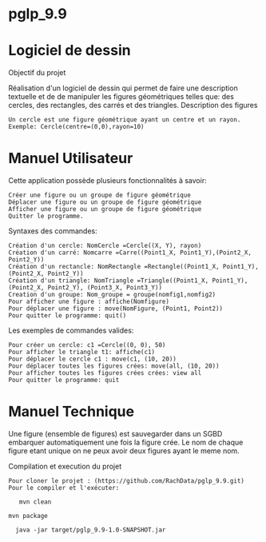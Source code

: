 # pglp_9.9
# Logiciel de dessin
Objectif du projet

Réalisation d'un logiciel de dessin qui permet de faire une description textuelle et de de manipuler les figures géométriques telles que: des cercles, des rectangles, des carrés et des triangles.
Description des figures

    Un cercle est une figure géométrique ayant un centre et un rayon. Exemple: Cercle(centre=(0,0),rayon=10)

# Manuel Utilisateur

Cette application possède plusieurs fonctionnalités à savoir:

    Créer une figure ou un groupe de figure géométrique
    Déplacer une figure ou un groupe de figure géométrique
    Afficher une figure ou un groupe de figure géométrique
    Quitter le programme.

Syntaxes des commandes:

    Création d'un cercle: NomCercle =Cercle((X, Y), rayon)
    Création d'un carré: Nomcarre =Carre((Point1_X, Point1_Y),(Point2_X, Point2_Y))
    Création d'un rectancle: NomRectangle =Rectangle((Point1_X, Point1_Y), (Point2_X, Point2_Y))
    Création d'un triangle: NomTriangle =Triangle((Point1_X, Point1_Y), (Point2_X, Point2_Y), (Point3_X, Point3_Y))
    Creation d'un groupe: Nom_groupe = groupe(nomfig1,nomfig2)
    Pour afficher une figure : affiche(Nomfigure)
    Pour déplacer une figure : move(NomFigure, (Point1, Point2))
    Pour quitter le programme: quit()

Les exemples de commandes valides:

    Pour créer un cercle: c1 =Cercle((0, 0), 50)
    Pour afficher le triangle t1: affiche(c1)
    Pour déplacer le cercle c1 : move(c1, (10, 20))
    Pour déplacer toutes les figures crées: move(all, (10, 20))
    Pour afficher toutes les figures crées crées: view all
    Pour quitter le programme: quit
    
# Manuel Technique

Une figure (ensemble de figures) est sauvegarder dans un SGBD embarquer automatiquement une fois la figure crée. Le nom de 
chaque figure etant unique on ne peux avoir deux figures ayant le meme nom.

Compilation et execution du projet

    Pour cloner le projet : (https://github.com/RachData/pglp_9.9.git)
    Pour le compiler et l'exécuter:

`   mvn clean`

   `mvn package`

`   java -jar target/pglp_9.9-1.0-SNAPSHOT.jar `
